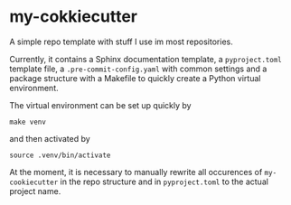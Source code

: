 # my-cokkiecutter

A simple repo template with stuff I use im most repositories.

Currently, it contains a Sphinx documentation template, a `pyproject.toml` template file,
a `.pre-commit-config.yaml` with common settings and a package structure with a Makefile
to quickly create a Python virtual environment.

The virtual environment can be set up quickly by

```
make venv
```

and then activated by

```
source .venv/bin/activate
```

At the moment, it is necessary to manually rewrite all occurences of `my-cookiecutter`
in the repo structure and in `pyproject.toml` to the actual project name.
